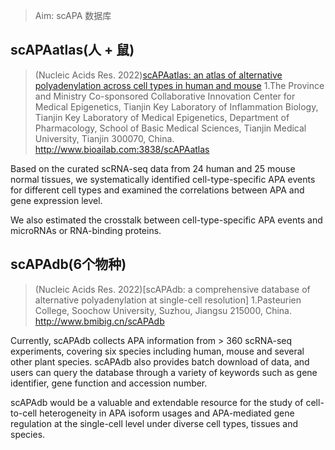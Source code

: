 > Aim: scAPA 数据库


## scAPAatlas(人 + 鼠)
> (Nucleic Acids Res. 2022)[scAPAatlas: an atlas of alternative polyadenylation across cell types in human and mouse](https://pubmed.ncbi.nlm.nih.gov/34643729/)
> 1.The Province and Ministry Co-sponsored Collaborative Innovation Center for Medical Epigenetics, Tianjin Key Laboratory of Inflammation Biology, Tianjin Key Laboratory of Medical Epigenetics, Department of Pharmacology, School of Basic Medical Sciences, Tianjin Medical University, Tianjin 300070, China.
> http://www.bioailab.com:3838/scAPAatlas


Based on the curated scRNA-seq data from 24 human and 25 mouse normal tissues, we systematically identified cell-type-specific APA events for different cell types and examined the correlations between APA and gene expression level. 

We also estimated the crosstalk between cell-type-specific APA events and microRNAs or RNA-binding proteins. 





## scAPAdb(6个物种)

> (Nucleic Acids Res. 2022)[scAPAdb: a comprehensive database of alternative polyadenylation at single-cell resolution]
> 1.Pasteurien College, Soochow University, Suzhou, Jiangsu 215000, China.
> http://www.bmibig.cn/scAPAdb

Currently, scAPAdb collects APA information from > 360 scRNA-seq experiments, covering six species including human, mouse and several other plant species. scAPAdb also provides batch download of data, and users can query the database through a variety of keywords such as gene identifier, gene function and accession number.

scAPAdb would be a valuable and extendable resource for the study of cell-to-cell heterogeneity in APA isoform usages and APA-mediated gene regulation at the single-cell level under diverse cell types, tissues and species.



